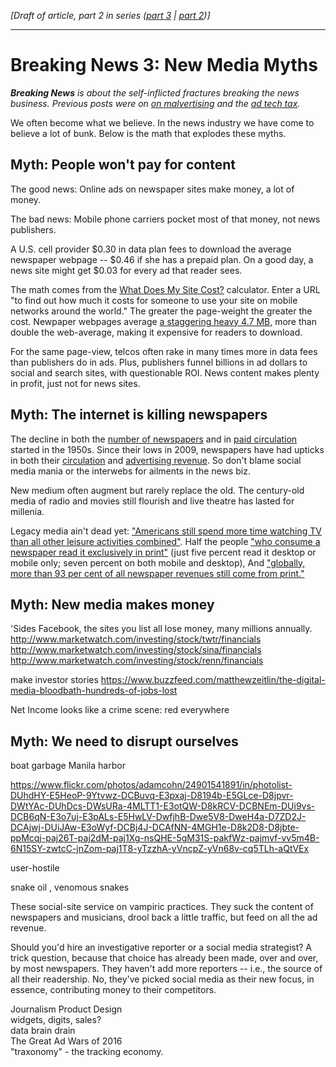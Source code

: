  <em>[Draft of article, part 2 in series (<a href="https://www.rjionline.org/stories/breaking-news-1-how-monetizing-became-malvertising">part 3</a> | <a href=https://www.rjionline.org/stories/breaking-news-2-when-good-ads-go-bad>part 2</a>)]</em>
_____________________

<h1>Breaking News 3: New Media Myths</h1>

<em><strong>Breaking News</strong> is about the self-inflicted fractures breaking the news business. Previous posts were on <a href="https://www.rjionline.org/stories/breaking-news-1-how-monetizing-became-malvertising">on malvertising</a> and the <a href=https://www.rjionline.org/stories/breaking-news-2-when-good-ads-go-bad>ad tech tax</a>.</em>

We often become what we believe. In the news industry we have come to believe a lot of bunk. Below is the math that explodes these myths.

<h2>Myth: People won't pay for content</h2>

The good news: Online ads on newspaper sites make money, a lot of money.

The bad news: Mobile phone carriers pocket most of that money, not news publishers.

A U.S. cell provider $0.30 in data plan fees to download the average newspaper webpage -- $0.46 if she has a prepaid plan. On a good day, a news site might get $0.03 for every ad that reader sees.   

The math comes from the <a href="https://whatdoesmysitecost.com/">What Does My Site Cost?</a> calculator. Enter a URL "to find out how much it costs for someone to use your site on mobile networks around the world." The greater the page-weight the greater the cost. Newpaper webpages average <a href="https://www.rjionline.org/stories/need-for-speed-1-newspaper-load-times-give-slow-news-day-new-meaning">a staggering heavy 4.7 MB</a>, more than double the web-average, making it expensive for readers to download.

For the same page-view, telcos often rake in many times more in data fees than publishers do in ads. Plus, publishers funnel billions in ad dollars to social and search sites, with questionable ROI. News content makes plenty in profit, just not for news sites. 

<h2>Myth: The internet is killing newspapers</h2>

The decline in both the <a href="http://www.journalism.org/numbers/number-of-u-s-daily-newspapers-5-year-increments/">number of newspapers</a> and in <a href="http://media-cmi.com/downloads/Sixty_Years_Daily_Newspaper_Circulation_Trends_050611.pdf">paid circulation</a> started in the 1950s.  Since their lows in 2009, newspapers have had upticks in both their <a href="http://www.journalism.org/2016/06/15/newspapers-fact-sheet/#audience">circulation</a> and <a href="http://www.journalism.org/2016/06/15/newspapers-fact-sheet/#economics">advertising revenue</a>. So don't blame social media mania or the interwebs for ailments in the news biz.

New medium often augment but rarely replace the old. The century-old media of radio and movies still flourish and live theatre has lasted for millenia.

Legacy media ain't dead yet: <a href="http://fivethirtyeight.com/datalab/heres-how-americans-spend-their-working-relaxing-and-parenting-time/">"Americans still spend more time watching TV than all other leisure activities combined"</a>. Half the people <a href="http://www.journalism.org/2016/06/15/newspapers-fact-sheet/#audience">"who consume a newspaper read it exclusively in print"</a> (just five percent read it desktop or mobile only; seven percent on both mobile and desktop), And <a href="http://www.wan-ifra.org/press-releases/2015/06/01/world-press-trends-newspaper-revenues-shift-to-new-sources">"globally, more than 93 per cent of all newspaper revenues still come from print."</a>

<h2>Myth: New media makes money</h2>

'Sides Facebook, the sites you list all lose money, many millions annually. 
http://www.marketwatch.com/investing/stock/twtr/financials
http://www.marketwatch.com/investing/stock/sina/financials
http://www.marketwatch.com/investing/stock/renn/financials

make investor stories
https://www.buzzfeed.com/matthewzeitlin/the-digital-media-bloodbath-hundreds-of-jobs-lost

Net Income looks like a crime scene: red everywhere

<h2>Myth: We need to disrupt ourselves</h2>

boat garbage Manila harbor

https://www.flickr.com/photos/adamcohn/24901541891/in/photolist-DUhdHY-E5HeoP-9Ytvwz-DCBuvq-E3pxaj-D8194b-E5GLce-D8jpvr-DWtYAc-DUhDcs-DWsURa-4MLTT1-E3otQW-D8kRCV-DCBNEm-DUi9vs-DCB6qN-E3o7uj-E3pALs-E5HwLV-DwfjhB-Dwe5V8-DweH4a-D7ZD2J-DCAjwj-DUiJAw-E3oWyf-DCBj4J-DCAfNN-4MGH1e-D8k2D8-D8jbte-ppMcqj-paj26T-paj2dM-paj1Xg-nsQHE-5gM31S-pakfWz-pajmvf-vv5m4B-6N15SY-zwtcC-jnZom-paj1T8-yTzzhA-yVncpZ-yVn68v-cq5TLh-aQtVEx

user-hostile

snake oil , venomous snakes

These social-site service on vampiric practices. They suck the content of newspapers and musicians, drool back a little traffic, but feed on all the ad revenue.

Should you'd hire an investigative reporter or a social media strategist? A trick question, because that choice has already been made, over and over, by most newspapers. They haven't add more reporters -- i.e., the source of all their readership. No, they've picked social media as their new focus, in essence, contributing money to their competitors.

Journalism Product Design  
widgets, digits, sales?  
data brain drain  
The Great Ad Wars of 2016  
"traxonomy" - the tracking economy.


